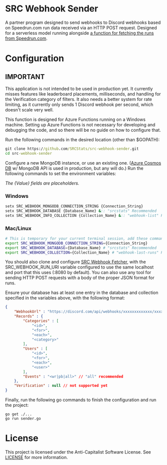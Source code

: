 # SRC Webhook Sender
A partner program designed to send webhooks to Discord webhooks based on Speedrun.com run data received via an HTTP POST request. Designed for a serverless model running alongside [a function for fetching the runs from Speedrun.com]((https://github.com/SRCStats/src-webhook-fetcher)).

# Configuration
## **IMPORTANT**
This application is not intended to be used in production yet. It currently misses features like leaderboard placements, milliseconds, and handling for the Verification category of filters. It also needs a better system for rate limiting, as it currently only sends 1 Discord webhook per second, which doesn't scale very well.

This function is designed for Azure Functions running on a Windows machine. Setting up Azure Functions is not necessary for developing and debugging the code, and so there will be no guide on how to configure that.

Run the following commands in the desired location (other than $GOPATH):
```bat
git clone https://github.com/SRCStats/src-webhook-sender.git
cd src-webhook-sender
```
Configure a new MongoDB instance, or use an existing one. ([Azure Cosmos DB](https://azure.microsoft.com/en-us/services/cosmos-db/) w/ MongoDB API is used in production, but any will do.)
Run the following commands to set the environment variables:

*The {Value} fields are placeholders.*
### Windows
```bat
setx SRC_WEBHOOK_MONGODB_CONNECTION_STRING {Connection_String}
setx SRC_WEBHOOK_DATABASE {Database_Name} &:: "srcstats" Recommended
setx SRC_WEBHOOK_INFO_COLLECTION {Collection_Name} &:: "webhook-list" Recommended
```
### Mac/Linux
```bash
# This is temporary for your current terminal session, add these commands to your .bashrc or .bash_profile to persist across sessions
export SRC_WEBHOOK_MONGODB_CONNECTION_STRING={Connection_String}
export SRC_WEBHOOK_DATABASE={Database_Name} # "srcstats" Recommended
export SRC_WEBHOOK_COLLECTION={Collection_Name} # "webhook-last-runs" Recommended
```
You should also clone and configure [SRC Webhook Fetcher](https://github.com/SRCStats/src-webhook-fetcher), with the SRC_WEBHOOK_RUN_URI variable configured to use the same localhost and port that this uses (:8080 by default). You can also use any tool for sending HTTP POST requests with a body of the proper JSON format for runs.

Ensure your database has at least one entry in the database and collection specified in the variables above, with the following format:
```json
{
	"WebhookUrl" : "https://discord.com/api/webhooks/xxxxxxxxxxxxx/xxxxxxxxxxxxxxxxxxxxxxxxxxxxxxxxxxxxxxxxxxxxx",
	"Records" : {
		"Categories" : [
			"<id>",
			"<for>",
			"<each>",
			"<category>"
		],
		"Users" : [
			"<id>",
			"<for>",
			"<each>",
			"<user>"
		],
		"Events" : "<wr|pb|all>" // "all" recommended
	},
	"Verification" : null // not supported yet
}
```
Finally, run the following go commands to finish the configuration and run the project:
```
go get ./...
go run sender.go
```

# License
This project is licensed under the Anti-Capitalist Software License. See [LICENSE](LICENSE) for more information.